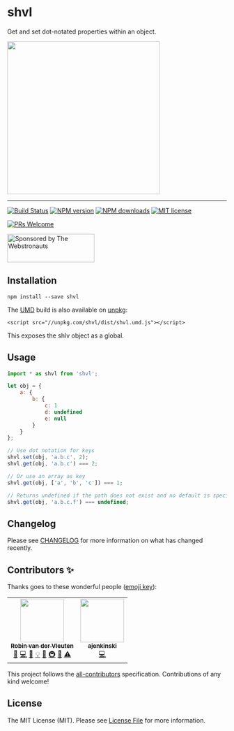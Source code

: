 # shvl

Get and set dot-notated properties within an object.

<img src="https://media.giphy.com/media/3o85xLDQLoZD1rk07u/giphy-downsized.gif" width="350" />

<hr />

[![Build Status](https://img.shields.io/github/workflow/status/robinvdvleuten/shvl/test.svg)](https://github.com/robinvdvleuten/shvl/actions?query=workflow%3Atest)
[![NPM version](https://img.shields.io/npm/v/shvl.svg)](https://www.npmjs.com/package/shvl)
[![NPM downloads](https://img.shields.io/npm/dm/shvl.svg)](https://www.npmjs.com/package/shvl)
[![MIT license](https://img.shields.io/github/license/robinvdvleuten/shvl.svg)](https://github.com/robinvdvleuten/shvl/blob/master/LICENSE)

[![PRs Welcome](https://img.shields.io/badge/PRs-welcome-brightgreen.svg)](http://makeapullrequest.com)

<a href="https://webstronauts.com/">
	<img src="https://webstronauts.com/badges/sponsored-by-webstronauts.svg" alt="Sponsored by The Webstronauts" width="200" height="65">
</a>

## Installation

```
npm install --save shvl
```

The [UMD](https://github.com/umdjs/umd) build is also available on [unpkg](https://unpkg.com/shvl/dist/shvl.umd.js):

```
<script src="//unpkg.com/shvl/dist/shvl.umd.js"></script>
```

This exposes the shlv object as a global.

## Usage

```js
import * as shvl from 'shvl';

let obj = {
	a: {
		b: {
			c: 1
			d: undefined
			e: null
		}
	}
};

// Use dot notation for keys
shvl.set(obj, 'a.b.c', 2);
shvl.get(obj, 'a.b.c') === 2;

// Or use an array as key
shvl.get(obj, ['a', 'b', 'c']) === 1;

// Returns undefined if the path does not exist and no default is specified
shvl.get(obj, 'a.b.c.f') === undefined;
```

## Changelog

Please see [CHANGELOG](CHANGELOG.md) for more information on what has changed recently.

## Contributors ✨

Thanks goes to these wonderful people ([emoji key](https://allcontributors.org/docs/en/emoji-key)):

<!-- ALL-CONTRIBUTORS-LIST:START - Do not remove or modify this section -->
<!-- prettier-ignore-start -->
<!-- markdownlint-disable -->
<table>
  <tr>
    <td align="center"><a href="https://robinvdvleuten.nl/"><img src="https://avatars3.githubusercontent.com/u/238295?v=4?s=100" width="100px;" alt=""/><br /><sub><b>Robin van der Vleuten</b></sub></a><br /><a href="#question-robinvdvleuten" title="Answering Questions">💬</a> <a href="https://github.com/robinvdvleuten/shvl/commits?author=robinvdvleuten" title="Code">💻</a> <a href="https://github.com/robinvdvleuten/shvl/commits?author=robinvdvleuten" title="Documentation">📖</a> <a href="#example-robinvdvleuten" title="Examples">💡</a> <a href="#ideas-robinvdvleuten" title="Ideas, Planning, & Feedback">🤔</a> <a href="#infra-robinvdvleuten" title="Infrastructure (Hosting, Build-Tools, etc)">🚇</a> <a href="https://github.com/robinvdvleuten/shvl/pulls?q=is%3Apr+reviewed-by%3Arobinvdvleuten" title="Reviewed Pull Requests">👀</a> <a href="https://github.com/robinvdvleuten/shvl/commits?author=robinvdvleuten" title="Tests">⚠️</a></td>
    <td align="center"><a href="https://github.com/ajenkinski"><img src="https://avatars0.githubusercontent.com/u/20757262?v=4?s=100" width="100px;" alt=""/><br /><sub><b>ajenkinski</b></sub></a><br /><a href="https://github.com/robinvdvleuten/shvl/commits?author=ajenkinski" title="Code">💻</a></td>
  </tr>
</table>

<!-- markdownlint-enable -->
<!-- prettier-ignore-end -->
<!-- ALL-CONTRIBUTORS-LIST:END -->

This project follows the [all-contributors](https://github.com/all-contributors/all-contributors) specification. Contributions of any kind welcome!

## License

The MIT License (MIT). Please see [License File](LICENSE) for more information.

